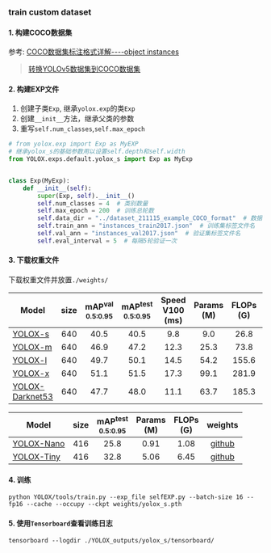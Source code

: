 ### train custom dataset

#### 1. 构建COCO数据集

参考: [COCO数据集标注格式详解----object instances](https://blog.csdn.net/qq_41375609/article/details/94737915)
> [转换YOLOv5数据集到COCO数据集](https://github.com/RapidAI/YOLO2COCO#yolov5%E6%A0%BC%E5%BC%8F%E6%95%B0%E6%8D%AEcoco)

#### 2. 构建EXP文件

1. 创建子类`Exp`, 继承`yolox.exp`的类`Exp`
2. 创建`__init__`方法，继承父类的参数
3. 重写`self.num_classes`,`self.max_epoch`

```python
# from yolox.exp import Exp as MyEXP
# 继承yolox_s的基础参数用以设置self.depth和self.width
from YOLOX.exps.default.yolox_s import Exp as MyExp


class Exp(MyExp):
    def __init__(self):
        super(Exp, self).__init__()
        self.num_classes = 4  # 类别数量
        self.max_epoch = 200  # 训练总轮数
        self.data_dir = "../dataset_211115_example_COCO_format"  # 数据集文件夹
        self.train_ann = "instances_train2017.json"  # 训练集标签文件名
        self.val_ann = "instances_val2017.json"  # 验证集标签文件名
        self.eval_interval = 5  # 每隔5轮验证一次
```

#### 3. 下载权重文件

下载权重文件并放置`./weights/`

|Model |size |mAP<sup>val<br>0.5:0.95 |mAP<sup>test<br>0.5:0.95 | Speed V100<br>(ms) | Params<br>(M) |FLOPs<br>(G)| weights |
| ------        |:---: | :---:    | :---:       |:---:     |:---:  | :---: | :----: |
|[YOLOX-s](./exps/default/yolox_s.py)    |640  |40.5 |40.5|9.8|9.0|26.8| [github](https://github.com/Megvii-BaseDetection/YOLOX/releases/download/0.1.1rc0/yolox_s.pth) |
|[YOLOX-m](./exps/default/yolox_m.py)    |640  |46.9 |47.2|12.3|25.3|73.8| [github](https://github.com/Megvii-BaseDetection/YOLOX/releases/download/0.1.1rc0/yolox_m.pth) |
|[YOLOX-l](./exps/default/yolox_l.py)    |640  |49.7 |50.1|14.5|54.2|155.6| [github](https://github.com/Megvii-BaseDetection/YOLOX/releases/download/0.1.1rc0/yolox_l.pth) |
|[YOLOX-x](./exps/default/yolox_x.py)   |640   |51.1|51.5|17.3|99.1|281.9| [github](https://github.com/Megvii-BaseDetection/YOLOX/releases/download/0.1.1rc0/yolox_x.pth) |
|[YOLOX-Darknet53](./exps/default/yolov3.py)   |640|47.7|48.0|11.1|63.7|185.3| [github](https://github.com/Megvii-BaseDetection/YOLOX/releases/download/0.1.1rc0/yolox_darknet.pth) |

|Model |size |mAP<sup>test<br>0.5:0.95 | Params<br>(M) |FLOPs<br>(G)| weights |
| ------        |:---: | :---:       |:---:     |:---:  | :---: |
|[YOLOX-Nano](./exps/default/nano.py) |416  |25.8  | 0.91 |1.08 | [github](https://github.com/Megvii-BaseDetection/YOLOX/releases/download/0.1.1rc0/yolox_nano.pth) |
|[YOLOX-Tiny](./exps/default/yolox_tiny.py) |416  |32.8 | 5.06 |6.45 | [github](https://github.com/Megvii-BaseDetection/YOLOX/releases/download/0.1.1rc0/yolox_tiny.pth) |

#### 4. 训练

```
python YOLOX/tools/train.py --exp_file selfEXP.py --batch-size 16 --fp16 --cache --occupy --ckpt weights/yolox_s.pth
```

#### 5. 使用`Tensorboard`查看训练日志

```
tensorboard --logdir ./YOLOX_outputs/yolox_s/tensorboard/
```
